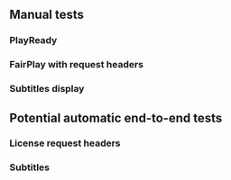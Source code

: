 
## Manual tests

### PlayReady

### FairPlay with request headers

### Subtitles display

## Potential automatic end-to-end tests

### License request headers

### Subtitles

